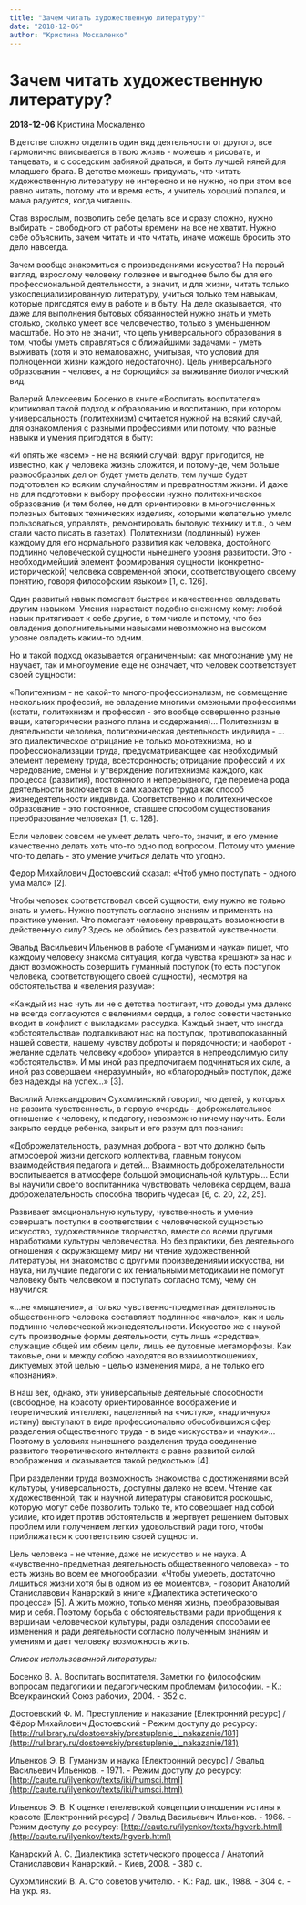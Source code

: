```yaml
---
title: "Зачем читать художественную литературу?"
date: "2018-12-06"
author: "Кристина Москаленко"
---
```


# Зачем читать художественную литературу?

**2018-12-06** Кристина Москаленко

В детстве сложно отделить один вид деятельности от другого, все гармонично вписывается в твою жизнь - можешь и рисовать, и танцевать, и с соседским забиякой драться, и быть лучшей няней для младшего брата. В детстве можешь придумать, что читать художественную литературу не интересно и не нужно, но при этом все равно читать, потому что и время есть, и учитель хороший попался, и мама радуется, когда читаешь.

Став взрослым, позволить себе делать все и сразу сложно, нужно выбирать - свободного от работы времени на все не хватит. Нужно себе объяснить, зачем читать и что читать, иначе можешь бросить это дело навсегда.

Зачем вообще знакомиться с произведениями искусства? На первый взгляд, взрослому человеку полезнее и выгоднее было бы для его профессиональной деятельности, а значит, и для жизни, читать только узкоспециализированную литературу, учиться только тем навыкам, которые пригодятся ему в работе и в быту. На деле оказывается, что даже для выполнения бытовых обязанностей нужно знать и уметь столько, сколько умеет все человечество, только в уменьшенном масштабе. Но это не значит, что цель универсального образования в том, чтобы уметь справляться с ближайшими задачами - уметь выживать (хотя и это немаловажно, учитывая, что условий для полноценной жизни каждого недостаточно). Цель универсального образования - человек, а не борющийся за выживание биологический вид.

Валерий Алексеевич Босенко в книге «Воспитать воспитателя» критиковал такой подход к образованию и воспитанию, при котором универсальность (политехнизм) считается нужной на всякий случай, для ознакомления с разными профессиями или потому, что разные навыки и умения пригодятся в быту:

«И опять же «всем» - не на всякий случай: вдруг пригодится, не известно, как у человека жизнь сложится, и потому-де, чем больше разнообразных дел он будет уметь делать, тем лучше будет подготовлен ко всяким случайностям и превратностям жизни. И даже не для подготовки к выбору профессии нужно политехническое образование (и тем более, не для ориентировки в многочисленных полезных бытовых технических изделиях, которыми желательно умело пользоваться, управлять, ремонтировать бытовую технику и т.п., о чем стали часто писать в газетах). Политехнизм (подлинный) нужен каждому для его нормального развития как человека, достойного подлинно человеческой сущности нынешнего уровня развитости. Это - необходимейший элемент формирования сущности (конкретно-исторической) человека современной эпохи, соответствующего своему понятию, говоря философским языком» [1, c. 126].

Один развитый навык помогает быстрее и качественнее овладевать другим навыком. Умения нарастают подобно снежному кому: любой навык притягивает к себе другие, в том числе и потому, что без овладения дополнительными навыками невозможно на высоком уровне овладеть каким-то одним.

Но и такой подход оказывается ограниченным: как многознание уму не научает, так и многоумение еще не означает, что человек соответствует своей сущности:

«Политехнизм - не какой-то много-профессионализм, не совмещение нескольких профессий, не овладение многими смежными профессиями (кстати, политехнизм и профессия - это вообще совершенно разные вещи, категорически разного плана и содержания)... Политехнизм в деятельности человека, политехническая деятельность индивида - ... это диалектическое отрицание не только монотехнизма, но и профессионализации труда, предусматривающее как необходимый элемент перемену труда, всесторонность; отрицание профессий и их чередование, смены и утверждение политехнизма каждого, как процесса (развития), постоянного и непрерывного, где перемена рода деятельности включается в сам характер труда как способ жизнедеятельности индивида. Соответственно и политехническое образование - это постоянное, ставшее способом существования преобразование человека» [1, c. 128].

Если человек совсем не умеет делать чего-то, значит, и его умение качественно делать хоть что-то одно под вопросом. Потому что умение что-то делать - это умение *учиться* делать что угодно.

Федор Михайлович Достоевский сказал: «Чтоб умно поступать - одного ума мало» [2].

Чтобы человек соответствовал своей сущности, ему нужно не только знать и уметь. Нужно поступать согласно знаниям и применять на практике умения. Что помогает человеку превращать возможности в действенную силу? Здесь не обойтись без развитой чувственности.

Эвальд Васильевич Ильенков в работе «Гуманизм и наука» пишет, что каждому человеку знакома ситуация, когда чувства «решают» за нас и дают возможность совершить гуманный поступок (то есть поступок человека, соответствующего своей сущности), несмотря на обстоятельства и «веления разума»:

«Каждый из нас чуть ли не с детства постигает, что доводы ума далеко не всегда согласуются с велениями сердца, а голос совести частенько входит в конфликт с выкладками рассудка. Каждый знает, что иногда «обстоятельства» подталкивают нас на поступок, противопоказанный нашей совести, нашему чувству доброты и порядочности; и наоборот - желание сделать человеку «добро» упирается в непреодолимую силу «обстоятельств». И мы иной раз предпочитаем подчиниться их силе, а иной раз совершаем «неразумный», но «благородный» поступок, даже без надежды на успех...» [3].

Василий Александрович Сухомлинский говорил, что детей, у которых не развита чувственность, в первую очередь - доброжелательное отношение к человеку, к педагогу, невозможно ничему научить. Если закрыто сердце ребенка, закрыт и его разум для познания:

«Доброжелательность, разумная доброта - вот что должно быть атмосферой жизни детского коллектива, главным тонусом взаимодействия педагога и детей... Взаимность доброжелательности воспитывается в атмосфере большой эмоциональной культуры... Если вы научили своего воспитанника чувствовать человека сердцем, ваша доброжелательность способна творить чудеса» [6, с. 20, 22, 25].

Развивает эмоциональную культуру, чувственность и умение совершать поступки в соответствии с человеческой сущностью искусство, художественное творчество, вместе со всеми другими наработками культуры человечества. Но без практики, без деятельного отношения к окружающему миру ни чтение художественной литературы, ни знакомство с другими произведениями искусства, ни наука, ни лучшие педагоги с их гениальными методиками не помогут человеку быть человеком и поступать согласно тому, чему он научился:

«...не «мышление», а только чувственно-предметная деятельность общественного человека составляет подлинное «начало», как и цель подлинно человеческой жизнедеятельности. Искусство же с наукой суть производные формы деятельности, суть лишь «средства», служащие общей им обеим цели, лишь ее духовные метаморфозы. Как таковые, они и между собою находятся во взаимоотношениях, диктуемых этой целью - целью изменения мира, а не только его «познания».

В наш век, однако, эти универсальные деятельные способности (свободное, на красоту ориентированное воображение и теоретический интеллект, нацеленный на «чистую», «надличную» истину) выступают в виде профессионально обособившихся сфер разделения общественного труда - в виде «искусства» и «науки»... Поэтому в условиях нынешнего разделения труда соединение развитого теоретического интеллекта с равно развитой силой воображения и оказывается такой редкостью» [4].

При разделении труда возможность знакомства с достижениями всей культуры, универсальность, доступны далеко не всем. Чтение как художественной, так и научной литературы становится роскошью, которую могут себе позволить только те, кто совершает над собой усилие, кто идет против обстоятельств и жертвует решением бытовых проблем или получением легких удовольствий ради того, чтобы приближаться к соответствию своей сущности.

Цель человека - не чтение, даже не искусство и не наука. А «чувственно-предметная деятельность общественного человека» - то есть жизнь во всем ее многообразии. «Чтобы умереть, достаточно лишиться жизни хотя бы в одном из ее моментов», - говорит Анатолий Станиславович Канарский в книге «Диалектика эстетического процесса» [5]. А жить можно, только меняя жизнь, преобразовывая мир и себя. Поэтому борьба с обстоятельствами ради приобщения к вершинам человеческой культуры, ради овладения способами ее изменения и ради деятельности согласно полученным знаниям и умениям и дает человеку возможность жить.

*Список использованной литературы:*

Босенко В. А. Воспитать воспитателя. Заметки по философским вопросам педагогики и педагогическим проблемам философии. - К.: Всеукраинский Союз рабочих, 2004. - 352 с.

Достоевский Ф. М. Преступление и наказание [Електронний ресурс] / Фёдор Михайлович Достоевский - Режим доступу до ресурсу: [http://rulibrary.ru/dostoevskiy/prestuplenie_i_nakazanie/181](http://rulibrary.ru/dostoevskiy/prestuplenie_i_nakazanie/181)

Ильенков Э. В. Гуманизм и наука [Електронний ресурс] / Эвальд Васильевич Ильенков. - 1971. - Режим доступу до ресурсу: [http://caute.ru/ilyenkov/texts/iki/humsci.html](http://caute.ru/ilyenkov/texts/iki/humsci.html)

Ильенков Э. В. К оценке гегелевской концепции отношения истины к красоте [Електронний ресурс] / Эвальд Васильевич Ильенков. - 1966. - Режим доступу до ресурсу: [http://caute.ru/ilyenkov/texts/hgverb.html](http://caute.ru/ilyenkov/texts/hgverb.html)

Канарский А. С. Диалектика эстетического процесса / Анатолий Станиславович Канарский. - Киев, 2008. - 380 с.

Сухомлинский В. А. Сто советов учителю. - К.: Рад. шк., 1988. - 304 с. - На укр. яз.